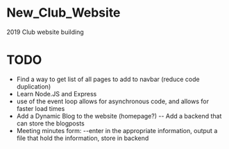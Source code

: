 # New_Club_Website
2019 Club website building



# TODO
- Find a way to get list of all pages to add to navbar (reduce code duplication)
- Learn Node.JS and Express
- use of the event loop allows for asynchronous code, and allows for faster load times
- Add a Dynamic Blog to the website (homepage?)
-- Add a backend that can store the blogposts
- Meeting minutes form:
 --enter in the appropriate information, output a file that hold the information, store in backend
